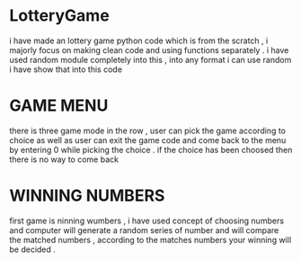 # LotteryGame
i have made an lottery game python code which is from the scratch , i majorly focus on making clean code and using functions separately . i have used random module completely into this , into any format i can use random i have show that into this code 
# GAME MENU
there is three game mode in the row , user can pick the game according to choice as well as user can exit the game code and come back to the menu by entering 0 while picking the choice . if the choice has been choosed then there is no way to come back 
# WINNING NUMBERS  
first game is ninning wumbers , i have used concept of choosing numbers and computer will generate a random series of number and will compare the matched numbers , according to the matches numbers your winning will be decided .
# 


